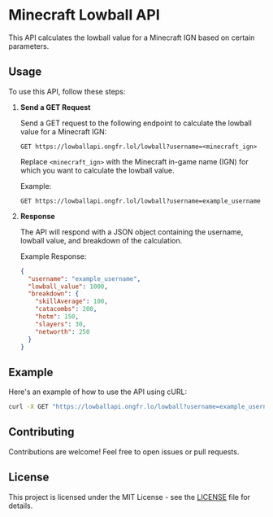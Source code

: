 # Minecraft Lowball API

This API calculates the lowball value for a Minecraft IGN based on certain parameters.

## Usage

To use this API, follow these steps:

1. **Send a GET Request**

   Send a GET request to the following endpoint to calculate the lowball value for a Minecraft IGN:

   ```
   GET https://lowballapi.ongfr.lol/lowball?username=<minecraft_ign>
   ```

   Replace `<minecraft_ign>` with the Minecraft in-game name (IGN) for which you want to calculate the lowball value.

   Example:

   ```
   GET https://lowballapi.ongfr.lol/lowball?username=example_username
   ```

2. **Response**

   The API will respond with a JSON object containing the username, lowball value, and breakdown of the calculation.

   Example Response:

   ```json
   {
     "username": "example_username",
     "lowball_value": 1000,
     "breakdown": {
       "skillAverage": 100,
       "catacombs": 200,
       "hotm": 150,
       "slayers": 30,
       "networth": 250
     }
   }
   ```

## Example

Here's an example of how to use the API using cURL:

```bash
curl -X GET "https://lowballapi.ongfr.lo/lowball?username=example_username"
```



## Contributing

Contributions are welcome! Feel free to open issues or pull requests.

## License

This project is licensed under the MIT License - see the [LICENSE](LICENSE) file for details.
